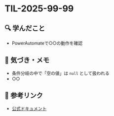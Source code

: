 # TIL-2025-99-99

## 🔍 学んだこと
- PowerAutomateで○○の動作を確認

## 🧠 気づき・メモ
- 条件分岐の中で「空の値」は `null` として扱われる
- ○○

## 📝 参考リンク
- [公式ドキュメント](https://learn.microsoft.com)

